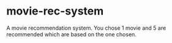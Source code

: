 # movie-rec-system
A movie recommendation system. You chose 1 movie and 5 are recommended which are based on the one chosen.
